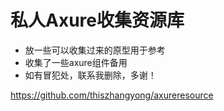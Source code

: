 # 私人Axure收集资源库
 - 放一些可以收集过来的原型用于参考
 - 收集了一些axure组件备用
 - 如有冒犯处，联系我删除，多谢！
 
 https://github.com/thiszhangyong/axureresource
